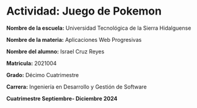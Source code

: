 # Actividad: **Juego de Pokemon**

**Nombre de la escuela:** Universidad Tecnológica de la Sierra Hidalguense

**Nombre de la materia:** Aplicaciones Web Progresivas

**Nombre del alumno:** Israel Cruz Reyes

**Matricula:** 2021004

**Grado:** Décimo Cuatrimestre

**Carrera:** Ingeniería en Desarrollo y Gestión de Software

**Cuatrimestre Septiembre- Diciembre 2024**

